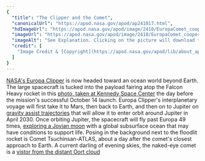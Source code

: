 ```yaml
---
{
  "title": "The Clipper and the Comet",
  "canonicalUrl": "https://apod.nasa.gov/apod/ap241017.html",
  "hdImageUrl": "https://apod.nasa.gov/apod/image/2410/EuropaComet_cooper3.jpg",
  "imageUrl": "https://apod.nasa.gov/apod/image/2410/EuropaComet_cooper3.jpg",
  "imageAlt": "See Explanation. Clicking on the picture will download the highest resolution version available.",
  "credit": [
    "Image Credit & [Copyright](https://apod.nasa.gov/apod/lib/about_apod.html#srapply): [Ben Cooper](http://www.launchphotography.com/Photographer.html) ([Launch Photography](http://www.launchphotography.com/))"
  ]
}
---
```


[NASA's Europa Clipper](https://www.nasa.gov/news-release/liftoff-nasas-europa-clipper-sails-toward-ocean-moon-of-jupiter/) is now headed toward an ocean world beyond Earth. The large spacecraft is tucked into the payload fairing atop the Falcon Heavy rocket in this [photo, taken at Kennedy Space Center](https://images.nasa.gov/details/KSC-20241013-PH-SPX03_0007) the day before the mission's successful October 14 launch. Europa Clipper's interplanetary voyage will first take it to Mars, then back to Earth, and then on to Jupiter on [gravity assist trajectories](https://science.nasa.gov/learn/basics-of-space-flight/primer/) that will allow it to enter orbit around Jupiter in April 2030. Once orbiting Jupiter, the spacecraft will fly past Europa 49 times, [exploring a Jovian moon](https://europa.nasa.gov/why-europa/overview/) with a global subsurface ocean that may have conditions to support life. Posing in the background next to the floodlit rocket is Comet Tsuchinsan-ATLAS, about a day after the comet's closest approach to Earth. A current darling of evening skies, the naked-eye comet is a [vistor from the distant Oort cloud](https://earthobservatory.nasa.gov/images/153444/comet-tsuchinshan-atlas-arrives-from-afar)
